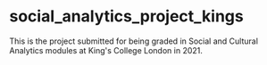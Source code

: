 # social_analytics_project_kings
This is the project submitted for being graded in Social and Cultural Analytics modules at King's College London in 2021.

